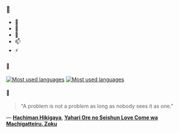 ### 👋

- 🔭
- 🌱
- 💬
- 📫
- ⚡

#### 🧏

[![Most used languages](https://github-readme-stats-aynah.vercel.app/api/top-langs/?username=aynh&theme=solarized-dark&langs_count=6&layout=compact&hide_title=true)](https://github.com/anuraghazra/github-readme-stats#gh-dark-mode-only)
[![Most used languages](https://github-readme-stats-aynah.vercel.app/api/top-langs/?username=aynh&theme=solarized-light&langs_count=6&layout=compact&hide_title=true)](https://github.com/anuraghazra/github-readme-stats#gh-light-mode-only)

#### 💬

> "A problem is not a problem as long as nobody sees it as one."

&mdash; [**Hachiman Hikigaya**](https://myanimelist.net/character.php?q=Hachiman%20Hikigaya&cat=character), [**Yahari Ore no Seishun Love Come wa Machigatteiru. Zoku**](https://myanimelist.net/search/all?q=Yahari%20Ore%20no%20Seishun%20Love%20Come%20wa%20Machigatteiru.%20Zoku&cat=all)

